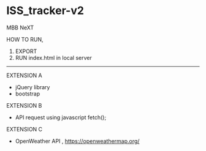# ISS_tracker-v2
 MBB NeXT

HOW TO RUN,
1. EXPORT 
2. RUN index.html in local server
-------------------------------------------------------------------------------------------------

EXTENSION A 
- jQuery library
- bootstrap

EXTENSION B
- API request using javascript fetch();

EXTENSION C
- OpenWeather API , https://openweathermap.org/
